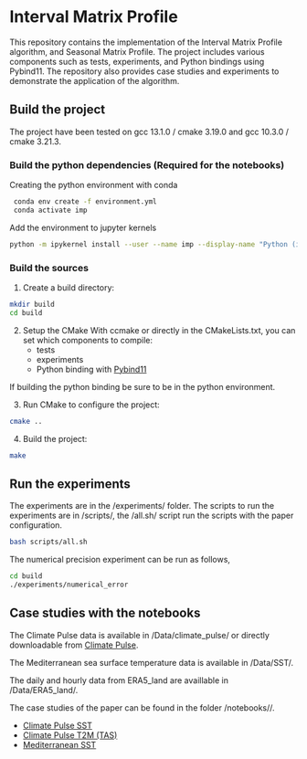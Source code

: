 
# Interval Matrix Profile

This repository contains the implementation of the Interval Matrix Profile algorithm, and Seasonal Matrix Profile. The project includes various components such as tests, experiments, and Python bindings using Pybind11. The repository also provides case studies and experiments to demonstrate the application of the algorithm.

## Build the project

The project have been tested on gcc 13.1.0 / cmake 3.19.0 and  gcc 10.3.0 / cmake 3.21.3.


### Build the python dependencies (Required for the notebooks)

Creating the python environment with conda
```sh
 conda env create -f environment.yml
 conda activate imp
```
Add the environment to jupyter kernels
```sh
python -m ipykernel install --user --name imp --display-name "Python (imp)"
```


### Build the sources

1. Create a build directory:
```sh
mkdir build
cd build
```
2.  Setup the CMake
    With ccmake or directly in the CMakeLists.txt, you can set which components to compile:
    - tests
    - experiments
    - Python binding with [Pybind11](https://github.com/pybind/pybind11)

If building the python binding be sure to be in the python environment.

3. Run CMake to configure the project:
```sh
cmake ..
```

4. Build the project:
```sh
make
```

## Run the experiments

The experiments are in the /experiments/ folder. 
The scripts to run the experiments are in /scripts/, the /all.sh/ script run the scripts with the paper configuration.
```sh
bash scripts/all.sh
```


The numerical precision experiment can be run as follows,
```sh
cd build
./experiments/numerical_error
```

## Case studies with the notebooks 

The Climate Pulse data is available in /Data/climate_pulse/ or directly downloadable from [Climate Pulse](https://pulse.climate.copernicus.eu/).

The Mediterranean sea surface temperature data is available in /Data/SST/.

The daily and hourly data from ERA5_land are availlable in /Data/ERA5_land/.

The case studies of the paper can be found in the folder /notebooks//.

- [Climate Pulse SST](notebooks/climate_pulse_SST_2024.ipynb)
- [Climate Pulse T2M (TAS)](notebooks/climate_pulse_T2M_2023.ipynb)
- [Mediterranean SST](notebooks/medi_sst_pybind.ipynb)

